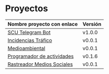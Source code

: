 # Proyectos

| Nombre proyecto con enlace                                                 | Versión |
|--------------------------------------------------------------------------- |---------|
| [SCU Telegram Bot](https://github.com/Test-Driven-Robins/scu-telegram-bot) | v1.0.0  |
| [Incidencias Tráfico](https://github.com/RakutenTeam/IncidenciasTrafico)   | v0.0.1  |
| [Medioambiental](https://github.com/medioambiental-tdd/medioambiental)     | v0.0.1  |
| [Programador de actividades](https://github.com/TaskingWorld/QAProject)    | v0.1.6  |
| [Rastreador Medios Sociales](https://github.com/Rastreador-medios-sociales/Scanner)| v0.0.1  |

